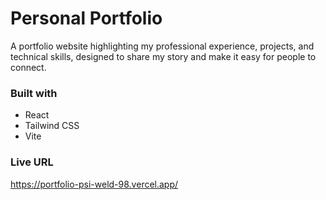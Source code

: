 # Personal Portfolio

A portfolio website highlighting my professional experience, projects, and technical skills, designed to share my story and make it easy for people to connect.

### Built with

- React
- Tailwind CSS
- Vite

### Live URL

https://portfolio-psi-weld-98.vercel.app/
